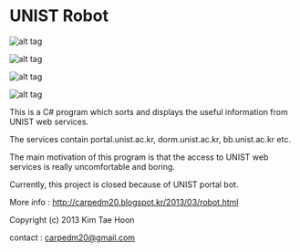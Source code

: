  UNIST Robot
=====

![alt tag](http://4.bp.blogspot.com/-2Czdd6eTiyM/UWfSzUue6vI/AAAAAAAAA8U/8ponRinKS7E/s400/91_logo3.png)

![alt tag](http://2.bp.blogspot.com/-rAx4yK_24gw/UWfSzYRdhZI/AAAAAAAAA8Y/iSPCJFhtbFA/s1600/20130306152831_64844414.jpg)

![alt tag](http://4.bp.blogspot.com/-DyrgViQ2k_8/UWfSyzRUGiI/AAAAAAAAA8I/NJzElqeaJ7A/s1600/20130306152831_64844414\(1\).jpg)

![alt tag](http://1.bp.blogspot.com/-XF3GChMLntk/UWfSy24NT7I/AAAAAAAAA8A/2oHmUIx5_mo/s1600/20130306152831_64844414\(2\).jpg)

This is a C# program which sorts and displays the useful information from UNIST web services.

The services contain portal.unist.ac.kr, dorm.unist.ac.kr, bb.unist.ac.kr etc.

The main motivation of this program is that the access to UNIST web services is really uncomfortable and boring.

Currently, this project is closed because of UNIST portal bot.

More info : http://carpedm20.blogspot.kr/2013/03/robot.html

Copyright (c) 2013 Kim Tae Hoon

contact : carpedm20@gmail.com
